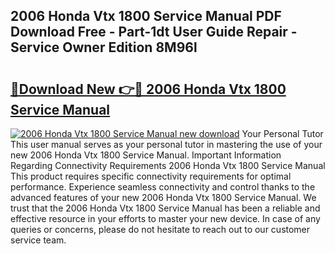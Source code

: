 ## 2006 Honda Vtx 1800 Service Manual PDF Download Free - Part-1dt User Guide Repair - Service Owner Edition 8M96l

# <h2><a href="http://bc39121.oget.top/?id=2006+Honda+Vtx+1800+Service+Manual">🔗Download New 👉🔴 2006 Honda Vtx 1800 Service Manual</a></h2>

[![2006 Honda Vtx 1800 Service Manual new download](https://i.imgur.com/5g1atiW.png)](http://bc39121.oget.top/?id=2006+Honda+Vtx+1800+Service+Manual)
Your Personal Tutor This user manual serves as your personal tutor in mastering the use of your new 2006 Honda Vtx 1800 Service Manual. Important Information Regarding Connectivity Requirements 2006 Honda Vtx 1800 Service Manual This product requires specific connectivity requirements for optimal performance. Experience seamless connectivity and control thanks to the advanced features of your new 2006 Honda Vtx 1800 Service Manual. We trust that the 2006 Honda Vtx 1800 Service Manual has been a reliable and effective resource in your efforts to master your new device. In case of any queries or concerns, please do not hesitate to reach out to our customer service team.
